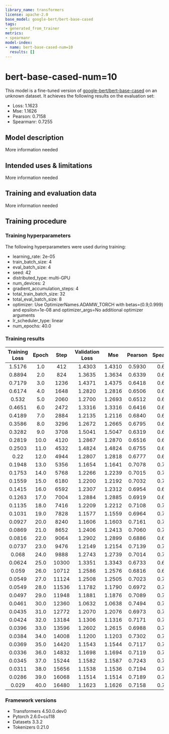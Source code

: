 ```yaml
---
library_name: transformers
license: apache-2.0
base_model: google-bert/bert-base-cased
tags:
- generated_from_trainer
metrics:
- spearmanr
model-index:
- name: bert-base-cased-num=10
  results: []
---
```


<!-- This model card has been generated automatically according to the information the Trainer had access to. You
should probably proofread and complete it, then remove this comment. -->

# bert-base-cased-num=10

This model is a fine-tuned version of [google-bert/bert-base-cased](https://huggingface.co/google-bert/bert-base-cased) on an unknown dataset.
It achieves the following results on the evaluation set:
- Loss: 1.1623
- Mse: 1.1626
- Pearson: 0.7158
- Spearmanr: 0.7255

## Model description

More information needed

## Intended uses & limitations

More information needed

## Training and evaluation data

More information needed

## Training procedure

### Training hyperparameters

The following hyperparameters were used during training:
- learning_rate: 2e-05
- train_batch_size: 4
- eval_batch_size: 4
- seed: 42
- distributed_type: multi-GPU
- num_devices: 2
- gradient_accumulation_steps: 4
- total_train_batch_size: 32
- total_eval_batch_size: 8
- optimizer: Use OptimizerNames.ADAMW_TORCH with betas=(0.9,0.999) and epsilon=1e-08 and optimizer_args=No additional optimizer arguments
- lr_scheduler_type: linear
- num_epochs: 40.0

### Training results

| Training Loss | Epoch | Step  | Validation Loss | Mse    | Pearson | Spearmanr |
|:-------------:|:-----:|:-----:|:---------------:|:------:|:-------:|:---------:|
| 1.5176        | 1.0   | 412   | 1.4303          | 1.4310 | 0.5930  | 0.6021    |
| 0.8894        | 2.0   | 824   | 1.3635          | 1.3634 | 0.6339  | 0.6424    |
| 0.7179        | 3.0   | 1236  | 1.4371          | 1.4375 | 0.6418  | 0.6646    |
| 0.6174        | 4.0   | 1648  | 1.2820          | 1.2816 | 0.6506  | 0.6447    |
| 0.532         | 5.0   | 2060  | 1.2700          | 1.2693 | 0.6512  | 0.6428    |
| 0.4651        | 6.0   | 2472  | 1.3316          | 1.3316 | 0.6416  | 0.6325    |
| 0.4189        | 7.0   | 2884  | 1.2135          | 1.2116 | 0.6840  | 0.6790    |
| 0.3586        | 8.0   | 3296  | 1.2672          | 1.2665 | 0.6795  | 0.6818    |
| 0.3282        | 9.0   | 3708  | 1.5041          | 1.5047 | 0.6319  | 0.6318    |
| 0.2819        | 10.0  | 4120  | 1.2867          | 1.2870 | 0.6516  | 0.6484    |
| 0.2503        | 11.0  | 4532  | 1.4824          | 1.4824 | 0.6755  | 0.6760    |
| 0.22          | 12.0  | 4944  | 1.2807          | 1.2818 | 0.6777  | 0.6845    |
| 0.1948        | 13.0  | 5356  | 1.1654          | 1.1641 | 0.7078  | 0.7129    |
| 0.1753        | 14.0  | 5768  | 1.2266          | 1.2239 | 0.7015  | 0.7054    |
| 0.1559        | 15.0  | 6180  | 1.2200          | 1.2192 | 0.7032  | 0.7045    |
| 0.1415        | 16.0  | 6592  | 1.2307          | 1.2312 | 0.6954  | 0.6965    |
| 0.1263        | 17.0  | 7004  | 1.2884          | 1.2885 | 0.6919  | 0.6950    |
| 0.1135        | 18.0  | 7416  | 1.2209          | 1.2212 | 0.7108  | 0.7161    |
| 0.1031        | 19.0  | 7828  | 1.1577          | 1.1559 | 0.6964  | 0.7002    |
| 0.0927        | 20.0  | 8240  | 1.1606          | 1.1603 | 0.7161  | 0.7265    |
| 0.0869        | 21.0  | 8652  | 1.2406          | 1.2413 | 0.7060  | 0.7164    |
| 0.0816        | 22.0  | 9064  | 1.2902          | 1.2899 | 0.6886  | 0.6929    |
| 0.0737        | 23.0  | 9476  | 1.2149          | 1.2154 | 0.7139  | 0.7163    |
| 0.068         | 24.0  | 9888  | 1.2743          | 1.2739 | 0.7014  | 0.7071    |
| 0.0624        | 25.0  | 10300 | 1.3351          | 1.3343 | 0.6733  | 0.6879    |
| 0.059         | 26.0  | 10712 | 1.2586          | 1.2576 | 0.6816  | 0.6877    |
| 0.0549        | 27.0  | 11124 | 1.2508          | 1.2505 | 0.7023  | 0.7074    |
| 0.0549        | 28.0  | 11536 | 1.1782          | 1.1790 | 0.6972  | 0.7062    |
| 0.0497        | 29.0  | 11948 | 1.1881          | 1.1876 | 0.7089  | 0.7169    |
| 0.0461        | 30.0  | 12360 | 1.0632          | 1.0638 | 0.7494  | 0.7591    |
| 0.0435        | 31.0  | 12772 | 1.2070          | 1.2076 | 0.6973  | 0.7037    |
| 0.0424        | 32.0  | 13184 | 1.1306          | 1.1316 | 0.7171  | 0.7203    |
| 0.0396        | 33.0  | 13596 | 1.2602          | 1.2615 | 0.6988  | 0.7052    |
| 0.0384        | 34.0  | 14008 | 1.1200          | 1.1203 | 0.7302  | 0.7358    |
| 0.0369        | 35.0  | 14420 | 1.1543          | 1.1544 | 0.7117  | 0.7196    |
| 0.0336        | 36.0  | 14832 | 1.1698          | 1.1694 | 0.7119  | 0.7227    |
| 0.0345        | 37.0  | 15244 | 1.1582          | 1.1587 | 0.7243  | 0.7288    |
| 0.0311        | 38.0  | 15656 | 1.1538          | 1.1536 | 0.7194  | 0.7264    |
| 0.0286        | 39.0  | 16068 | 1.1514          | 1.1514 | 0.7189  | 0.7295    |
| 0.029         | 40.0  | 16480 | 1.1623          | 1.1626 | 0.7158  | 0.7255    |


### Framework versions

- Transformers 4.50.0.dev0
- Pytorch 2.6.0+cu118
- Datasets 3.3.2
- Tokenizers 0.21.0
